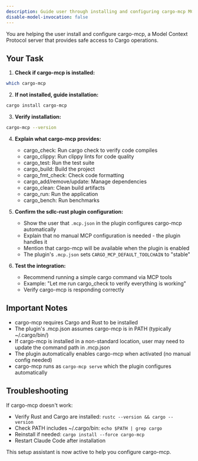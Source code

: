 ```yaml
---
description: Guide user through installing and configuring cargo-mcp MCP server for Rust development
disable-model-invocation: false
---
```


You are helping the user install and configure cargo-mcp, a Model Context Protocol server that provides safe access to Cargo operations.

## Your Task

1. **Check if cargo-mcp is installed:**
```bash
which cargo-mcp
```

2. **If not installed, guide installation:**
```bash
cargo install cargo-mcp
```

3. **Verify installation:**
```bash
cargo-mcp --version
```

4. **Explain what cargo-mcp provides:**
   - cargo_check: Run cargo check to verify code compiles
   - cargo_clippy: Run clippy lints for code quality
   - cargo_test: Run the test suite
   - cargo_build: Build the project
   - cargo_fmt_check: Check code formatting
   - cargo_add/remove/update: Manage dependencies
   - cargo_clean: Clean build artifacts
   - cargo_run: Run the application
   - cargo_bench: Run benchmarks

5. **Confirm the sdlc-rust plugin configuration:**
   - Show the user that `.mcp.json` in the plugin configures cargo-mcp automatically
   - Explain that no manual MCP configuration is needed - the plugin handles it
   - Mention that cargo-mcp will be available when the plugin is enabled
   - The plugin's `.mcp.json` sets `CARGO_MCP_DEFAULT_TOOLCHAIN` to "stable"

6. **Test the integration:**
   - Recommend running a simple cargo command via MCP tools
   - Example: "Let me run cargo_check to verify everything is working"
   - Verify cargo-mcp is responding correctly

## Important Notes

- cargo-mcp requires Cargo and Rust to be installed
- The plugin's .mcp.json assumes cargo-mcp is in PATH (typically ~/.cargo/bin/)
- If cargo-mcp is installed in a non-standard location, user may need to update the command path in .mcp.json
- The plugin automatically enables cargo-mcp when activated (no manual config needed)
- cargo-mcp runs as `cargo-mcp serve` which the plugin configures automatically

## Troubleshooting

If cargo-mcp doesn't work:
- Verify Rust and Cargo are installed: `rustc --version && cargo --version`
- Check PATH includes ~/.cargo/bin: `echo $PATH | grep cargo`
- Reinstall if needed: `cargo install --force cargo-mcp`
- Restart Claude Code after installation

This setup assistant is now active to help you configure cargo-mcp.